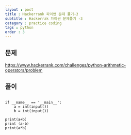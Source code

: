 ```yaml
---
layout : post
title : Hackerrank 파이썬 문제 풀기-3
subtitle : Hackerrak 파이썬 문제풀기 -3
category : practice coding
tags : python
order : 3
---
```


## 문제 

https://www.hackerrank.com/challenges/python-arithmetic-operators/problem

## 풀이
~~~

if __name__ == '__main__':
    a = int(input())
    b = int(input())

print(a+b)
print (a-b)
print(a*b)



~~~
